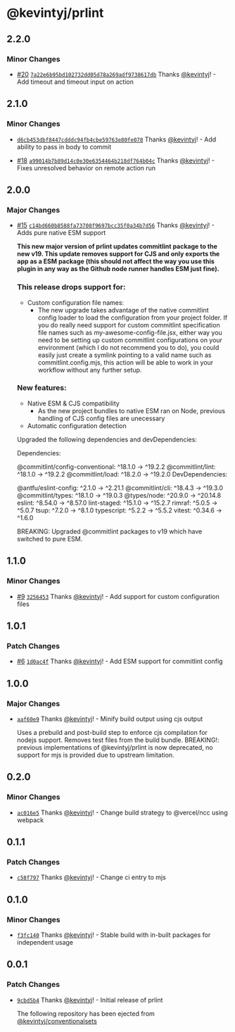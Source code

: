 # @kevintyj/prlint

## 2.2.0

### Minor Changes

- [#20](https://github.com/kevintyj/prlint/pull/20) [`7a22e6b95bd102732dd05d78a269adf9738617db`](https://github.com/kevintyj/prlint/commit/7a22e6b95bd102732dd05d78a269adf9738617db) Thanks [@kevintyj](https://github.com/kevintyj)! - Add timeout and timeout input on action

## 2.1.0

### Minor Changes

- [`d6cb453dbf8447cdddc94fb4cbe59763e80fe078`](https://github.com/kevintyj/prlint/commit/d6cb453dbf8447cdddc94fb4cbe59763e80fe078) Thanks [@kevintyj](https://github.com/kevintyj)! - Add ability to pass in body to commit

- [#18](https://github.com/kevintyj/prlint/pull/18) [`a99014b7b89d14c0e30e6354464b218df764b04c`](https://github.com/kevintyj/prlint/commit/a99014b7b89d14c0e30e6354464b218df764b04c) Thanks [@kevintyj](https://github.com/kevintyj)! - Fixes unresolved behavior on remote action run

## 2.0.0

### Major Changes

- [#15](https://github.com/kevintyj/prlint/pull/15) [`c14bd660b8588fa73708f9697bcc35f0a34b7d56`](https://github.com/kevintyj/prlint/commit/c14bd660b8588fa73708f9697bcc35f0a34b7d56) Thanks [@kevintyj](https://github.com/kevintyj)! - Adds pure native ESM support

  **This new major version of prlint updates commitlint package to the new v19.
  This update removes support for CJS and only exports the app as a ESM package
  (this should not affect the way you use this plugin in any way as the Github
  node runner handles ESM just fine).**

  ### This release drops support for:

  - Custom configuration file names:
    - The new upgrade takes advantage of the native commitlint config loader to
      load the configuration from your project folder. If you do really need support for custom commitlint specification file names such as my-awesome-config-file.jsx, either way you need to be setting up custom commitlint configurations on your environment (which I do not recommend you to do), you could easily just create a symlink pointing to a valid name such as commitlint.config.mjs, this action will be able to work in your workflow without any further setup.

  ### New features:

  - Native ESM & CJS compatibility
    - As the new project bundles to native ESM ran on Node, previous handling of
      CJS config files are unecessary
  - Automatic configuration detection

  Upgraded the following dependencies and devDependencies:

  Dependencies:

  @commitlint/config-conventional: ^18.1.0 -> ^19.2.2
  @commitlint/lint: ^18.1.0 -> ^19.2.2
  @commitlint/load: ^18.2.0 -> ^19.2.0
  DevDependencies:

  @antfu/eslint-config: ^2.1.0 -> ^2.21.1
  @commitlint/cli: ^18.4.3 -> ^19.3.0
  @commitlint/types: ^18.1.0 -> ^19.0.3
  @types/node: ^20.9.0 -> ^20.14.8
  eslint: ^8.54.0 -> ^8.57.0
  lint-staged: ^15.1.0 -> ^15.2.7
  rimraf: ^5.0.5 -> ^5.0.7
  tsup: ^7.2.0 -> ^8.1.0
  typescript: ^5.2.2 -> ^5.5.2
  vitest: ^0.34.6 -> ^1.6.0

  BREAKING: Upgraded @commitlint packages to v19 which have switched to pure ESM.

## 1.1.0

### Minor Changes

- [#9](https://github.com/kevintyj/prlint/pull/9) [`3256453`](https://github.com/kevintyj/prlint/commit/325645397da52ccaf94385d87a3a4a6ace34c8d0) Thanks [@kevintyj](https://github.com/kevintyj)! - Add support for custom configuration files

## 1.0.1

### Patch Changes

- [#6](https://github.com/kevintyj/prlint/pull/6) [`1d0ac4f`](https://github.com/kevintyj/prlint/commit/1d0ac4f2affd791a57a29b072ba7bc688a9ea7f1) Thanks [@kevintyj](https://github.com/kevintyj)! - Add ESM support for commitlint config

## 1.0.0

### Major Changes

- [`aaf60e9`](https://github.com/kevintyj/prlint/commit/aaf60e9c6f1cc167fd60dd49c44b0f5a2883db59) Thanks [@kevintyj](https://github.com/kevintyj)! - Minify build output using cjs output

  Uses a prebuild and post-build step to enforce cjs compilation for nodejs support.
  Removes test files from the build bundle.
  BREAKING!: previous implementations of @kevintyj/prlint is now deprecated,
  no support for mjs is provided due to upstream limitation.

## 0.2.0

### Minor Changes

- [`ac016e5`](https://github.com/kevintyj/prlint/commit/ac016e54124815f458b6ed7362f7424dff0b4613) Thanks [@kevintyj](https://github.com/kevintyj)! - Change build strategy to @vercel/ncc using webpack

## 0.1.1

### Patch Changes

- [`c58f797`](https://github.com/kevintyj/prlint/commit/c58f7973eed41af5641f677b821ba3c67cd26f9e) Thanks [@kevintyj](https://github.com/kevintyj)! - Change ci entry to mjs

## 0.1.0

### Minor Changes

- [`f3fc140`](https://github.com/kevintyj/prlint/commit/f3fc1404a886a372257ac2dd9a95a52802892fc2) Thanks [@kevintyj](https://github.com/kevintyj)! - Stable build with in-built packages for independent usage

## 0.0.1

### Patch Changes

- [`9cbd5b4`](https://github.com/kevintyj/prlint/commit/9cbd5b44059ca425725302032a8964594da12486) Thanks [@kevintyj](https://github.com/kevintyj)! - Initial release of prlint

  The following repository has been ejected from [@kevintyj/conventionalsets](https://github.com/kevintyj/conventionalsets)

